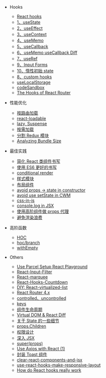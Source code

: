 - Hooks

  - [React hooks](React/001-hooks.md)
  - [1、useState](React/002-hooks-useState.md)
  - [2、useEffect](React/hooks-useEffect.md)
  - [3、useContext](React/hooks-useContext.md)
  - [4、useMemo](React/hooks-useMemo.md)
  - [5、useCallback](React/hooks-useCallback.md)
  - [6、useMemo useCallback Diff](React/hooks-useMemo-diff-useCallback.md)
  - [7、useRef](React/hooks-useRef.md)
  - [9、Input Forms](React/hook-Input-Forms.md)
  - [10、惰性初始 state](React/004-lazy-initial-state.md)
  - [8、custom hooks](React/hooks-PowerfulCustomUseState.md)
  - [useLocalStorage ](React/useLocalStorage.md)
  - [codeSandbox ](React/codesandbox.md)
  - [The Hooks of React Router](React/the-hooks-of-react-router.md)

- 性能优化 

  - [按路由加载](React/code-splitting-in-create-react-app.md)
  - [react-loadable](React/use-react-loadable.md)
  - [lazy, Suspense](React/React-lazy-Suspense.md)
  - [按需加载](React/Load-on-demand.md)
  - [分割 Redux 模块](React/redux-modules-and-code-splitting.md)
  - [Analyzing Bundle Size](React/analyze-source-map.md)

- 最佳实践

  - [简化 React 类组件书写](React/Simplified-react-syntax.md)
  - [使用 ES6 更好的书写](React/Better-writing-with-ES6.md)
  - [conditional render](React/conditional-render.md)
  - [样式模块](React/styles-module.md)
  - [布局组件](React/layout-component.md)
  - [avoid props -> state in constructor](React/props-in-initial-state.md)
  - [avoid use setState in CWM](React/do-not-use-setState-in-componentWillMount.md)
  - [css-in-js](React/me-css-in-js.md)
  - [console.log in JSX](React/react-console-log.md)
  - [使用高阶组件做 props 代理](React/HOC-props-proxy.md)
  - [避免渲染浪费](React/Avoid-waste-of-component-rendering.md)


- 高阶函数

  - [HOC](React/hoc-tutorial.md)
  - [hoc/branch](React/branch.md)
  - [withEmpty](React/hoc-withempty.md)

- Others 

  - [Use Parcel Setup React Playground](React/quick-react-playground.md)
  - [React-Input-Filter](React/react-Input-Filter.md)
  - [React-marquee](React/react-marquee.md)
  - [React-Hooks-Countdown](React/react-hooks-countdown.md)
  - [DIY: React-virtualized-list](React/react-virtualized-list.md)
  - [React Router 4.x](React/071-React-Router-v4.md)
  - [controlled、uncontrolled](React/controlled-vs-uncontrolled.md)
  - [keys](React/react-key-value.md)
  - [组件生命周期](React/life-cycle.md)
  - [Virtual DOM & React Diff](React/react-Virtual-DOM.md)
  - [关于 State 的一些细节](React/state-and-lifecycle.md)
  - [props.Children](React/React-props-children.md)
  - [权限设计](React/072-Auth-Route.md)
  - [深入 JSX](React/011-deep-konw-JSX.md)
  - [super(props)](React/use-super-props.md)
  - [Use Axios with React (1)](React/fetch-in-react.md)
  - [封装 Toast 组件](React/Toast-component.md)
  - [clear-react-components-and-jsx](React/clear-react-components-and-jsx.md)
  - [use-react-hooks-make-responsive-layout](React/use-react-hooks-make-responsive-layout.md)
  - [How do React hooks really work](React/how_do_react_hooks_really_work.md)

  <!-- - [just run react demo not project](React/Instant-Prototyping.md) -->
  <!-- - [propTypes and defaultProps](React/defaultProps.md) -->
  <!-- - [axios 请求拦截(权限、登陆状态等)](Asynchronous/axios-interceptors.md) -->
  <!-- - [极简定时器](React/timer.md) -->
  <!-- - [两种找到 Dom 的方法](React/two-way-get-dom.md) -->
  <!-- - [获取 input 的 value 并处理](React/refs-dom.md) -->
  <!-- - [dva scaffold](React/dva-scaffold.md) -->
  <!-- - [create-react-app scaffold](React/create-react-app.md) -->
  <!-- - [React-Router-1](React/070-React-Router-1.md) -->
  <!-- - [组件切换](React/component-switch.md) -->
  <!-- - [render List](React/react-array-render.md) -->
  <!-- - [react-feather-icon](React/react-feather-icon.md) -->
  <!-- - [2.1、useEffectQuestion](React/hooks-Question-useEffect.md) -->
  <!-- - [2.2、useEffect](React/Frequent-calls-useEffect.md) -->
  <!-- - [Render Props](React/Design-patterns-mixin.md) -->
  <!-- - [11、react-use-useMap](React/react-use-useMap.md) -->
  <!-- - [用高阶组件去实现功能开关](React/HOC-feature-toggles.md) -->

<!-- [Getting Started with React - An Overview and Walkthrough Tutorial – Tania Rascia](https://www.taniarascia.com/getting-started-with-react/) -->
